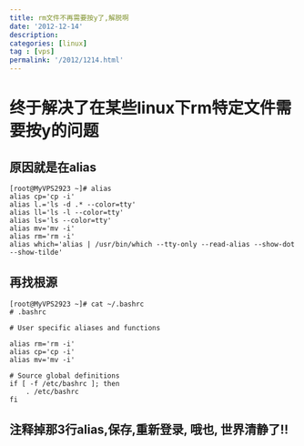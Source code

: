 ```yaml
---
title: rm文件不再需要按y了,解脱啊
date: '2012-12-14'
description:
categories: [linux]
tag : [vps]
permalink: '/2012/1214.html'
---
```


终于解决了在某些linux下rm特定文件需要按y的问题
==============================================

原因就是在alias
--------------

	[root@MyVPS2923 ~]# alias
	alias cp='cp -i'
	alias l.='ls -d .* --color=tty'
	alias ll='ls -l --color=tty'
	alias ls='ls --color=tty'
	alias mv='mv -i'
	alias rm='rm -i'
	alias which='alias | /usr/bin/which --tty-only --read-alias --show-dot --show-tilde'

再找根源
-------

	[root@MyVPS2923 ~]# cat ~/.bashrc
	# .bashrc

	# User specific aliases and functions

	alias rm='rm -i'
	alias cp='cp -i'
	alias mv='mv -i'

	# Source global definitions
	if [ -f /etc/bashrc ]; then
        . /etc/bashrc
	fi

注释掉那3行alias,保存,重新登录, 哦也, 世界清静了!!
-----------------------------------------------
